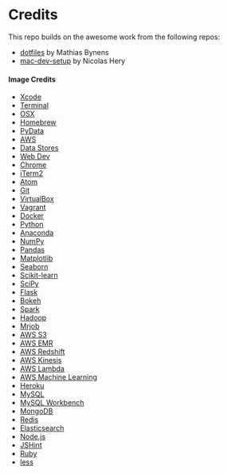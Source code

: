 Credits
============

This repo builds on the awesome work from the following repos:

* [dotfiles](https://github.com/mathiasbynens/dotfiles) by Mathias Bynens
* [mac-dev-setup](https://github.com/nicolashery/mac-dev-setup) by Nicolas Hery

#### Image Credits

* [Xcode](http://www.playfripp.com/wp-content/uploads/2012/12/xcode_command_line.jpg)
* [Terminal](http://cloudstudio.ethz.ch/comcom/img/terminal_icon.png)
* [OSX](http://icons.iconarchive.com/icons/osullivanluke/orb-os-x/512/OSX-icon.png)
* [Homebrew](http://blogs.alfresco.com/wp/developer/files/2012/12/homebrew.png)
* [PyData](http://pydata.org/static/base/includes/images/pydatalogo-generic.png)
* [AWS](http://aws.amazon.com)
* [Data Stores](http://inwallspeakers1.com/wp-content/uploads/2014/10/database-symbol-png.png)
* [Web Dev](http://html5beginners.com/wp-content/uploads/2014/09/js.png)
* [Chrome](https://upload.wikimedia.org/wikipedia/commons/thumb/e/e2/Google_Chrome_icon_(2011).svg/1024px-Google_Chrome_icon_(2011).svg.png)
* [iTerm2](https://upload.wikimedia.org/wikipedia/en/d/d7/ITerm2-icon.png)
* [Atom](https://raw.githubusercontent.com/zeke/atom-icon/master/old-icon/2.png)
* [Git](https://git-scm.com/images/logos/logomark-orange@2x.png)
* [VirtualBox](http://www.discoposse.com/wp-content/uploads/2013/07/virtualbox-logo.png)
* [Vagrant](https://hashicorp.com/images/blog/a-new-look-for-vagrant/logo_wide-fbb6c6e8.png)
* [Docker](https://msopentech.com/wp-content/uploads/dockericon.png)
* [Python](https://www.python.org/)
* [Anaconda](https://store.continuum.io/static/img/anaconda_logo_web.png)
* [NumPy](http://www.numpy.org/)
* [Pandas](http://pandas.pydata.org/)
* [Matplotlib](http://matplotlib.org/)
* [Seaborn](http://i.stack.imgur.com/pDYIh.png)
* [Scikit-learn](http://scikit-learn.org/)
* [SciPy](http://www.scipy.org/)
* [Flask](http://flask.pocoo.org/static/logo/flask.png)
* [Bokeh](http://bokeh.pydata.org/en/latest/_static/bokeh-transparent.png)
* [Spark](http://spark.apache.org/)
* [Hadoop](https://hadoop.apache.org/)
* [Mrjob](https://github.com/Yelp/mrjob)
* [AWS S3](http://aws.amazon.com)
* [AWS EMR](http://aws.amazon.com)
* [AWS Redshift](http://aws.amazon.com)
* [AWS Kinesis](http://aws.amazon.com)
* [AWS Lambda](http://aws.amazon.com)
* [AWS Machine Learning](http://aws.amazon.com)
* [Heroku](https://www.heroku.com/)
* [MySQL](https://upload.wikimedia.org/wikipedia/en/thumb/6/62/MySQL.svg/1280px-MySQL.svg.png)
* [MySQL Workbench](http://www.orcsweb.com/wp-content/uploads/2013/05/mysqlWorkbench.png)
* [MongoDB](http://s3.amazonaws.com/info-mongodb-com/_com_assets/media/mongodb-logo-rgb.jpeg)
* [Redis](https://upload.wikimedia.org/wikipedia/en/thumb/6/6b/Redis_Logo.svg/467px-Redis_Logo.svg.png)
* [Elasticsearch](https://www.joyent.com/content/02-public-cloud/02-benchmarks/01-elasticsearch/header.png?v=1433286522)
* [Node.js](https://nodejs.org/images/logos/nodejs.png)
* [JSHint](http://dab1nmslvvntp.cloudfront.net/wp-content/uploads/2015/03/1425566554jshint-logo.png)
* [Ruby](http://www.unixstickers.com/image/cache/data/stickers/ruby/ruby.sh-600x600.png)
* [less](http://www.endertech.com/wp-content/uploads/2014/10/LESSLogo.jpeg)